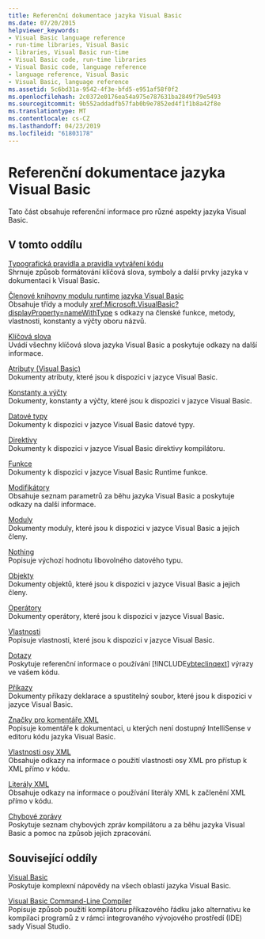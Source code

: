 ```yaml
---
title: Referenční dokumentace jazyka Visual Basic
ms.date: 07/20/2015
helpviewer_keywords:
- Visual Basic language reference
- run-time libraries, Visual Basic
- libraries, Visual Basic run-time
- Visual Basic code, run-time libraries
- Visual Basic code, language reference
- language reference, Visual Basic
- Visual Basic, language reference
ms.assetid: 5c6bd31a-9542-4f3e-bfd5-e951af58f0f2
ms.openlocfilehash: 2c0372e0176ea54a975e787631ba2849f79e5493
ms.sourcegitcommit: 9b552addadfb57fab0b9e7852ed4f1f1b8a42f8e
ms.translationtype: MT
ms.contentlocale: cs-CZ
ms.lasthandoff: 04/23/2019
ms.locfileid: "61803178"
---
```

# <a name="visual-basic-language-reference"></a>Referenční dokumentace jazyka Visual Basic
Tato část obsahuje referenční informace pro různé aspekty jazyka Visual Basic.  
  
## <a name="in-this-section"></a>V tomto oddílu  
 [Typografická pravidla a pravidla vytváření kódu](../../visual-basic/language-reference/typographic-and-code-conventions.md)  
 Shrnuje způsob formátování klíčová slova, symboly a další prvky jazyka v dokumentaci k Visual Basic.  
  
 [Členové knihovny modulu runtime jazyka Visual Basic](../../visual-basic/language-reference/runtime-library-members.md)  
 Obsahuje třídy a moduly <xref:Microsoft.VisualBasic?displayProperty=nameWithType> s odkazy na členské funkce, metody, vlastnosti, konstanty a výčty oboru názvů.  
  
 [Klíčová slova](../../visual-basic/language-reference/keywords/index.md)  
 Uvádí všechny klíčová slova jazyka Visual Basic a poskytuje odkazy na další informace.  
  
 [Atributy (Visual Basic)](../../visual-basic/language-reference/attributes.md)  
 Dokumenty atributy, které jsou k dispozici v jazyce Visual Basic.  
  
 [Konstanty a výčty](../../visual-basic/language-reference/constants-and-enumerations.md)  
 Dokumenty, konstanty a výčty, které jsou k dispozici v jazyce Visual Basic.  
  
 [Datové typy](../../visual-basic/language-reference/data-types/index.md)  
 Dokumenty k dispozici v jazyce Visual Basic datové typy.  
  
 [Direktivy](../../visual-basic/language-reference/directives/index.md)  
 Dokumenty k dispozici v jazyce Visual Basic direktivy kompilátoru.  
  
 [Funkce](../../visual-basic/language-reference/functions/index.md)  
 Dokumenty k dispozici v jazyce Visual Basic Runtime funkce.  
  
 [Modifikátory](../../visual-basic/language-reference/modifiers/index.md)  
 Obsahuje seznam parametrů za běhu jazyka Visual Basic a poskytuje odkazy na další informace.  
  
 [Moduly](../../visual-basic/language-reference/modules.md)  
 Dokumenty moduly, které jsou k dispozici v jazyce Visual Basic a jejich členy.  
  
 [Nothing](../../visual-basic/language-reference/nothing.md)  
 Popisuje výchozí hodnotu libovolného datového typu.  
  
 [Objekty](../../visual-basic/language-reference/objects/index.md)  
 Dokumenty objektů, které jsou k dispozici v jazyce Visual Basic a jejich členy.  
  
 [Operátory](../../visual-basic/language-reference/operators/index.md)  
 Dokumenty operátory, které jsou k dispozici v jazyce Visual Basic.  
  
 [Vlastnosti](../../visual-basic/language-reference/properties.md)  
 Popisuje vlastnosti, které jsou k dispozici v jazyce Visual Basic.  
  
 [Dotazy](../../visual-basic/language-reference/queries/index.md)  
 Poskytuje referenční informace o používání [!INCLUDE[vbteclinqext](~/includes/vbteclinqext-md.md)] výrazy ve vašem kódu.  
  
 [Příkazy](../../visual-basic/language-reference/statements/index.md)  
 Dokumenty příkazy deklarace a spustitelný soubor, které jsou k dispozici v jazyce Visual Basic.  
  
 [Značky pro komentáře XML](../../visual-basic/language-reference/xmldoc/index.md)  
 Popisuje komentáře k dokumentaci, u kterých není dostupný IntelliSense v editoru kódu jazyka Visual Basic.  
  
 [Vlastnosti osy XML](../../visual-basic/language-reference/xml-axis/index.md)  
 Obsahuje odkazy na informace o použití vlastnosti osy XML pro přístup k XML přímo v kódu.  
  
 [Literály XML](../../visual-basic/language-reference/xml-literals/index.md)  
 Obsahuje odkazy na informace o používání literály XML k začlenění XML přímo v kódu.  
  
 [Chybové zprávy](../../visual-basic/language-reference/error-messages/index.md)  
 Poskytuje seznam chybových zpráv kompilátoru a za běhu jazyka Visual Basic a pomoc na způsob jejich zpracování.  
  
## <a name="related-sections"></a>Související oddíly  
 [Visual Basic](../../visual-basic/index.md)  
 Poskytuje komplexní nápovědy na všech oblastí jazyka Visual Basic.  
  
 [Visual Basic Command-Line Compiler](../../visual-basic/reference/command-line-compiler/index.md)  
 Popisuje způsob použití kompilátoru příkazového řádku jako alternativu ke kompilaci programů z v rámci integrovaného vývojového prostředí (IDE) sady Visual Studio.
